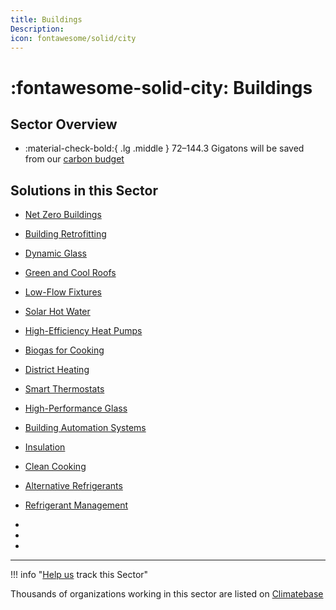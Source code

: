 ```yaml
---
title: Buildings
Description: 
icon: fontawesome/solid/city
---
```


# :fontawesome-solid-city: Buildings

## Sector Overview

<div class="grid cards" markdown>

-   :material-check-bold:{ .lg .middle } 72–144.3 Gigatons will be saved from our [carbon budget](../../glossary/#carbon-budget)

</div>

## Solutions in this Sector

- [Net Zero Buildings](../solution-net-zero-buildings)

- [Building Retrofitting](../solution-building-retrofitting)

- [Dynamic Glass](../solution-dynamic-glass)

- [Green and Cool Roofs](../solution-green-and-cool-roofs)

- [Low-Flow Fixtures](../solution-low-flow-fixtures)

- [Solar Hot Water](../solution-solar-hot-water)

- [High-Efficiency Heat Pumps](../solution-high-efficiency-heat-pumps)

- [Biogas for Cooking](../solution-biogas-for-cooking)

- [District Heating](../solution-district-heating)

- [Smart Thermostats](../solution-smart-thermostats)

- [High-Performance Glass](../solution-high-performance-glass)

- [Building Automation Systems](../solution-building-automation-systems)

- [Insulation](../solution-insulation)

- [Clean Cooking](../solution-clean-cooking)

- [Alternative Refrigerants](../solution-alternative-refrigerants)

- [Refrigerant Management](../solution-refrigerant-management)

 -
 -
 -

---

!!! info "[Help us](../../contribute) track this Sector"

Thousands of organizations working in this sector are listed on [Climatebase](https://climatebase.org/organizations)
